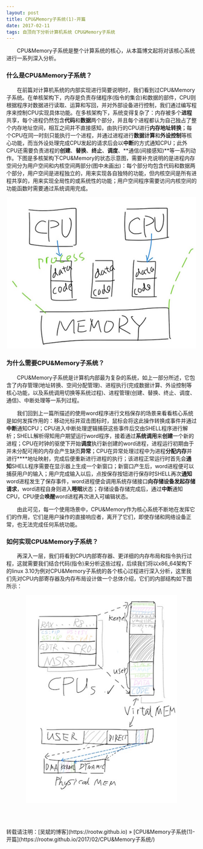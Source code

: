 ```yaml
---
layout: post
title: CPU&Memory子系统(1)-开篇
date: 2017-02-11
tags: 自顶向下分析计算机系统 CPU&Memory子系统
---
```


&emsp;&emsp;CPU&Memory子系统是整个计算系统的核心，从本篇博文起将对该核心系统进行一系列深入分析。

### 什么是CPU&Memory子系统？

&emsp;&emsp;在前篇对计算机系统的内部实现进行简要说明时，我们看到过CPU&Memory子系统。在单核架构下，内存是负责存储程序(指令的集合)和数据的部件，CPU则根据程序对数据进行读取、运算和写回，并对外部设备进行控制，我们通过编写程序来控制CPU实现具体功能。在多核架构下，系统变得复杂了：内存被多个**进程**共享，每个进程仍然包含**代码**和**数据**两个部分，并且每个进程都认为自己独占了整个内存地址空间，相互之间并不直接感知，由执行的CPU进行**内存地址转换**；每个CPU在同一时刻只能执行一个进程，并通过进程进行**数据计算**和**外设控制**等核心功能，而当外设处理完成CPU发起的请求后会以**中断**的方式通知CPU；此外CPU还需要负责进程的**创建**、**替换**、**终止**、**调度**、**通信(间接感知)**等一系列动作。下图是多核架构下CPU&Memory的状态示意图，需要补充说明的是进程内存空间分为用户空间和内核空间两部分(图中未画出)：每个部分均包含代码和数据两个部分，用户空间是进程独立的，用来实现各自独特的功能，但内核空间是所有进程共享的，用来实现全局性的或系统性的功能；用户空间程序需要访问内核空间的功能函数时需要通过系统调用完成。

<div align="center">
    <img src="/images/posts/i440fx/cpu.jpg" height="400" width="500">  
</div> 

### 为什么需要CPU&Memory子系统？

&emsp;&emsp;CPU&Memory子系统是计算机内部最为复杂的系统，如上一部分所述，它包含了内存管理(地址转换、空间分配管理)、进程执行(完成数据计算、外设控制等核心功能，以及系统调用切换等系统过程)、进程管理(创建、替换、终止、调度、通信)、中断处理等一系列过程。

&emsp;&emsp;我们回到上一篇所描述的使用word程序进行文档保存的场景来看看核心系统是如何发挥作用的：移动光标并双击图标时，鼠标会将这此操作转换成事件并通过**中断**通知CPU；CPU进入中断处理逻辑捕获这些事件后交由SHELL程序进行解析；SHELL解析得知用户期望运行word程序，接着通过**系统调用**来**创建**一个新的进程；CPU在时钟的驱使下开始**调度**执行新创建的word进程，进程运行初期由于并未分配可用的内存会产生缺页**异常**；CPU在异常处理过程中为进程**分配内存**并进行****地址映射，完成后便重新进行进程的执行；该进程正常运行时首先会**通知**SHELL程序需要在显示器上生成一个新窗口；新窗口产生后，word进程便可以捕获用户的输入；用户完成输入以后，点按保存按钮进行保存时SHELL再次**通知**word进程发生了保存事件，word进程便会调用系统存储接口**向存储设备发起存储请求**，word进程自身则进入**睡眠**状态；存储设备存储完成后，通过**中断**通知CPU，CPU便会**唤醒**word进程再次进入可编辑状态。

&emsp;&emsp;由此可见，每一个使用场景中，CPU&Memory作为核心系统不断地在发挥它们的作用，它们是用户操作的直接响应者，离开了它们，即使存储和网络设备正常，也无法完成任何系统功能。

### 如何实现CPU&Memory子系统？

&emsp;&emsp;再深入一层，我们将看到CPU内部寄存器、更详细的内存布局和指令执行过程，这就需要我们结合代码(指令)来分析这些过程，后续我们将以x86_64架构下的linux 3.10为例对CPU&Memory子系统的各个核心过程进行深入分析，这里我们先对CPU内部寄存器及内存布局设计做一个总体介绍，它们的内部结构如下图所示：

<div align="center">
    <img src="/images/posts/i440fx/cpu_low_level.jpg" height="550" width="400">  
</div> 

&emsp;&emsp;

<br>
转载请注明：[吴斌的博客](https://rootw.github.io) » [CPU&Memory子系统(1)-开篇](https://rootw.github.io/2017/02/CPU&Memory子系统/) 
